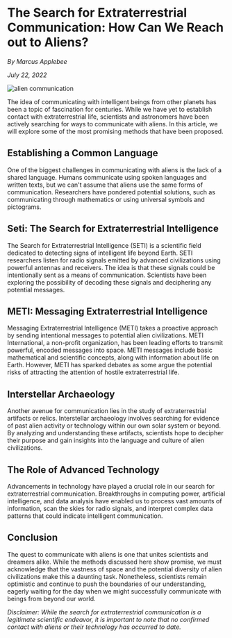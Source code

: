 # The Search for Extraterrestrial Communication: How Can We Reach out to Aliens?

*By Marcus Applebee*

*July 22, 2022*

![alien communication](https://images.unsplash.com/photo-1581202592521-3976aa3f0db9)

The idea of communicating with intelligent beings from other planets has been a topic of fascination for centuries. While we have yet to establish contact with extraterrestrial life, scientists and astronomers have been actively searching for ways to communicate with aliens. In this article, we will explore some of the most promising methods that have been proposed.

## Establishing a Common Language

One of the biggest challenges in communicating with aliens is the lack of a shared language. Humans communicate using spoken languages and written texts, but we can't assume that aliens use the same forms of communication. Researchers have pondered potential solutions, such as communicating through mathematics or using universal symbols and pictograms. 

## Seti: The Search for Extraterrestrial Intelligence

The Search for Extraterrestrial Intelligence (SETI) is a scientific field dedicated to detecting signs of intelligent life beyond Earth. SETI researchers listen for radio signals emitted by advanced civilizations using powerful antennas and receivers. The idea is that these signals could be intentionally sent as a means of communication. Scientists have been exploring the possibility of decoding these signals and deciphering any potential messages.

## METI: Messaging Extraterrestrial Intelligence

Messaging Extraterrestrial Intelligence (METI) takes a proactive approach by sending intentional messages to potential alien civilizations. METI International, a non-profit organization, has been leading efforts to transmit powerful, encoded messages into space. METI messages include basic mathematical and scientific concepts, along with information about life on Earth. However, METI has sparked debates as some argue the potential risks of attracting the attention of hostile extraterrestrial life.

## Interstellar Archaeology

Another avenue for communication lies in the study of extraterrestrial artifacts or relics. Interstellar archaeology involves searching for evidence of past alien activity or technology within our own solar system or beyond. By analyzing and understanding these artifacts, scientists hope to decipher their purpose and gain insights into the language and culture of alien civilizations.

## The Role of Advanced Technology

Advancements in technology have played a crucial role in our search for extraterrestrial communication. Breakthroughs in computing power, artificial intelligence, and data analysis have enabled us to process vast amounts of information, scan the skies for radio signals, and interpret complex data patterns that could indicate intelligent communication.

## Conclusion

The quest to communicate with aliens is one that unites scientists and dreamers alike. While the methods discussed here show promise, we must acknowledge that the vastness of space and the potential diversity of alien civilizations make this a daunting task. Nonetheless, scientists remain optimistic and continue to push the boundaries of our understanding, eagerly waiting for the day when we might successfully communicate with beings from beyond our world.

*Disclaimer: While the search for extraterrestrial communication is a legitimate scientific endeavor, it is important to note that no confirmed contact with aliens or their technology has occurred to date.*
